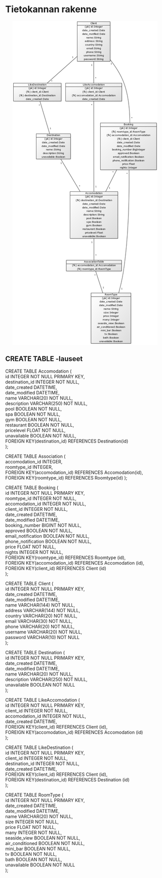 # Tietokannan rakenne



<p align="center">
  <img src="https://github.com/heidihas/Kaukokaipuu/blob/master/documentation/Pictures/kaukokaipuu_tietokantakaavio.jpg">
</p>

## CREATE TABLE -lauseet

CREATE TABLE Accomodation (  
	id INTEGER NOT NULL PRIMARY KEY,   
        destination_id INTEGER NOT NULL,   
	date_created DATETIME,  
	date_modified DATETIME,   
	name VARCHAR(20) NOT NULL,   
	description VARCHAR(250) NOT NULL,   
	pool BOOLEAN NOT NULL,   
	spa BOOLEAN NOT NULL,   
	gym BOOLEAN NOT NULL,   
	restaurant BOOLEAN NOT NULL,  
	pricelevel FLOAT NOT NULL,   
	unavailable BOOLEAN NOT NULL,    
	FOREIGN KEY(destination_id) REFERENCES Destination(id)  
);

CREATE TABLE Association (  
	accomodation_id INTEGER,  
	roomtype_id INTEGER,  
	FOREIGN KEY(accomodation_id) REFERENCES Accomodation(id),  
	FOREIGN KEY(roomtype_id) REFERENCES Roomtype(id) 
);

CREATE TABLE Booking (  
	id INTEGER NOT NULL PRIMARY KEY,   
	roomtype_id INTEGER NOT NULL,   
	accomodation_id INTEGER NOT NULL,  
	client_id INTEGER NOT NULL,  
	date_created DATETIME,   
	date_modified DATETIME,   
	booking_number BIGINT NOT NULL,  
	approved BOOLEAN NOT NULL,   
	email_notification BOOLEAN NOT NULL,   
	phone_notification BOOLEAN NOT NULL,   
	price FLOAT NOT NULL,   
	nights INTEGER NOT NULL,    
	FOREIGN KEY(roomtype_id) REFERENCES Roomtype (id),   
	FOREIGN KEY(accomodation_id) REFERENCES Accomodation (id),   
	FOREIGN KEY(client_id) REFERENCES Client (id)  
);

CREATE TABLE Client (  
	id INTEGER NOT NULL PRIMARY KEY,   
	date_created DATETIME,   
	date_modified DATETIME,   
	name VARCHAR(144) NOT NULL,   
	address VARCHAR(144) NOT NULL,   
	country VARCHAR(20) NOT NULL,   
	email VARCHAR(30) NOT NULL,   
	phone VARCHAR(20) NOT NULL,   
	username VARCHAR(20) NOT NULL,   
	password VARCHAR(10) NOT NULL   
);

CREATE TABLE Destination (  
	id INTEGER NOT NULL PRIMARY KEY,   
	date_created DATETIME,   
	date_modified DATETIME,   
	name VARCHAR(20) NOT NULL,   
	description VARCHAR(250) NOT NULL,   
	unavailable BOOLEAN NOT NULL  
);

CREATE TABLE LikeAccomodation (  
	id INTEGER NOT NULL PRIMARY KEY,   
	client_id INTEGER NOT NULL,   
	accomodation_id INTEGER NOT NULL,  
	date_created DATETIME,     
	FOREIGN KEY(client_id) REFERENCES Client (id),   
	FOREIGN KEY(accomodation_id) REFERENCES Accomodation (id)  
);

CREATE TABLE LikeDestination (  
	id INTEGER NOT NULL PRIMARY KEY,   
	client_id INTEGER NOT NULL,   
	destination_id INTEGER NOT NULL,  
	date_created DATETIME,    
	FOREIGN KEY(client_id) REFERENCES Client (id),   
	FOREIGN KEY(destination_id) REFERENCES Destination (id)  
);

CREATE TABLE RoomType (  
	id INTEGER NOT NULL PRIMARY KEY,   
	date_created DATETIME,   
	date_modified DATETIME,   
	name VARCHAR(20) NOT NULL,   
	size INTEGER NOT NULL,   
	price FLOAT NOT NULL,   
	many INTEGER NOT NULL,   
	seaside_view BOOLEAN NOT NULL,   
	air_conditioned BOOLEAN NOT NULL,   
	mini_bar BOOLEAN NOT NULL,   
	tv BOOLEAN NOT NULL,   
	bath BOOLEAN NOT NULL,   
	unavailable BOOLEAN NOT NULL  
);
